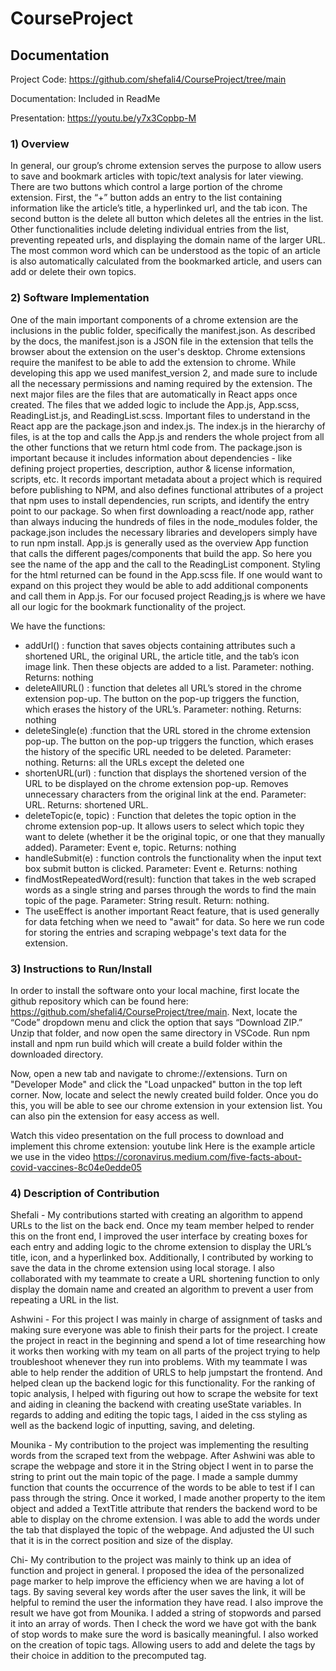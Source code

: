 # CourseProject

## Documentation

Project Code: https://github.com/shefali4/CourseProject/tree/main

Documentation: Included in ReadMe

Presentation: https://youtu.be/y7x3Copbp-M


### 1) Overview

In general, our group’s chrome extension serves the purpose to allow users to save and bookmark articles with topic/text analysis for later viewing. There are two buttons which control a large portion of the chrome extension. First, the “+” button adds an entry to the list containing information like the article’s title, a hyperlinked url, and the tab icon. The second button is the delete all button which deletes all the entries in the list. Other functionalities include deleting individual entries from the list, preventing repeated urls, and displaying the domain name of the larger URL. The most common word which can be understood as the topic of an article is also automatically calculated from the bookmarked article, and users can add or delete their own topics.


### 2) Software Implementation

One of the main important components of a chrome extension are the inclusions in the public folder, specifically the manifest.json. As described by the docs, the manifest.json is a JSON file in the extension that tells the browser about the extension on the user's desktop. Chrome extensions require the manifest to be able to add the extension to chrome.  While developing this app we used manifest_version 2, and made sure to include all the necessary permissions and naming required by the extension.
The next major files are the files that are automatically in React apps once created. The files that we added logic to include the App.js, App.scss, ReadingList.js, and ReadingList.scss. Important files to understand in the React app are the package.json and index.js. The index.js in the hierarchy of files, is at the top and calls the App.js and renders the whole project from all the other functions that we return html code from. The package.json is important because it includes information about dependencies - like defining project properties, description, author & license information, scripts, etc. It records important metadata about a project which is required before publishing to NPM, and also defines functional attributes of a project that npm uses to install dependencies, run scripts, and identify the entry point to our package. So when first downloading a react/node app, rather than always inducing the hundreds of files in the node_modules folder, the package.json includes the necessary libraries and developers simply have to run npm install.
App.js is generally used as the overview App function that calls the different pages/components that build the app. So here you see the name of the app and the call to the ReadingList component. Styling for the html returned can be found in the App.scss file. If one would want to expand on this project they would be able to add additional components and call them in App.js. For our focused project Reading,js is where we have all our logic for the bookmark functionality of the project. 

We have the functions:
* addUrl() : function that saves objects containing attributes such a shortened URL, the original URL, the article title, and the tab’s icon image link. Then these objects are added to a list. Parameter: nothing. Returns: nothing
* deleteAllURL() : function that deletes all URL’s stored in the chrome extension pop-up. The button on the pop-up triggers the function, which erases the history of the URL’s. Parameter: nothing. Returns: nothing
* deleteSingle(e) :function that the URL stored in the chrome extension pop-up. The button on the pop-up triggers the function, which erases the history of the specific URL needed to be deleted. Parameter: nothing. Returns: all the URLs except the deleted one
* shortenURL(url) : function that displays the shortened version of the URL to be displayed on the chrome extension pop-up. Removes unnecessary characters from the original link at the end. Parameter: URL. Returns: shortened URL.
* deleteTopic(e, topic) : Function that deletes the topic option in the chrome extension pop-up. It allows users to select which topic they want to delete (whether it be the original topic, or one that they manually added). Parameter: Event e, topic. Returns: nothing
* handleSubmit(e) :  function controls the functionality when the input text box submit button is clicked. Parameter: Event e. Returns: nothing
* findMostRepeatedWord(result): function that takes in the web scraped words as a single string and parses through the words to find the main topic of the page. Parameter: String result. Return: nothing. 
* The useEffect is another important React feature, that is used generally for data fetching when we need to "await" for data. So here we run code for storing the entries and scraping webpage's text data for the extension.

### 3) Instructions to Run/Install

In order to install the software onto your local machine, first locate the github repository which can be found here: https://github.com/shefali4/CourseProject/tree/main. Next, locate the “Code” dropdown menu and click the option that says “Download ZIP.” Unzip that folder, and now open the same directory in VSCode. Run npm install and npm run build which will create a build folder within the downloaded directory.

Now, open a new tab and navigate to chrome://extensions. Turn on "Developer Mode" and click the "Load unpacked" button in the top left corner. Now, locate and select the newly created build folder. Once you do this, you will be able to see our chrome extension in your extension list. You can also pin the extension for easy access as well.

Watch this video presentation on the full process to download and implement this chrome extension:  youtube link
Here is the example article we use in the video https://coronavirus.medium.com/five-facts-about-covid-vaccines-8c04e0edde05


### 4) Description of Contribution
Shefali - My contributions started with creating an algorithm to append URLs to the list on the back end. Once my team member helped to render this on the front end, I improved the user interface by creating boxes for each entry and adding logic to the chrome extension to display the URL’s title, icon, and a hyperlinked box. Additionally, I contributed by working to save the data in the chrome extension using local storage. I also collaborated with my teammate to create a URL shortening function to only display the domain name and created an algorithm to prevent a user from repeating a URL in the list.

Ashwini - For this project I was mainly in charge of assignment of tasks and making sure everyone was able to finish their parts for the project. I create the project in react in the beginning and spend a lot of time researching how it works then working with my team on all parts of the project trying to help troubleshoot whenever they run into problems. With my teammate I was able to help render the addition of URLS to help jumpstart the frontend. And helped clean up the backend logic for this functionality. For the ranking of topic analysis, I helped with figuring out how to scrape the website for text and aiding in cleaning  the backend with creating useState variables. In regards to adding and editing the topic tags, I aided in the css styling as well as the backend logic of inputting, saving, and deleting.

Mounika - My contribution to the project was implementing the resulting words from the scraped text from the webpage. After Ashwini was able to scrape the webpage and store it in the String object I went in to parse the string to print out the main topic of the page. I made a sample dummy function that counts the occurrence of the words to be able to test if I can pass through the string. Once it worked, I made another property to the item object and added a TextTitle attribute that renders the backend word to be able to display on the chrome extension. I was able to add the words under the tab that displayed the topic of the webpage. And adjusted the UI such that it is in the correct position and size of the display.

Chi- My contribution to the project was mainly to think up an idea of function and project in general. I proposed the idea of the personalized page marker to help improve the efficiency when we are having a lot of tags. By saving several key words after the user saves the link, it will be helpful to remind the user the information they have read. I also improve the result we have got from Mounika. I added a string of stopwords and parsed it into an array of words. Then I check the word we have got with the bank of stop words to make sure the word is basically meaningful.  I also worked on the creation of topic tags. Allowing users to add and delete the tags by their choice in addition to the precomputed tag.

